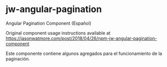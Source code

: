 # jw-angular-pagination

Angular Pagination Component (Español)

Original component usage instructions available at https://jasonwatmore.com/post/2018/04/26/npm-jw-angular-pagination-component

Este componente contiene algunos agregados para el funcionamiento de la paginación.
